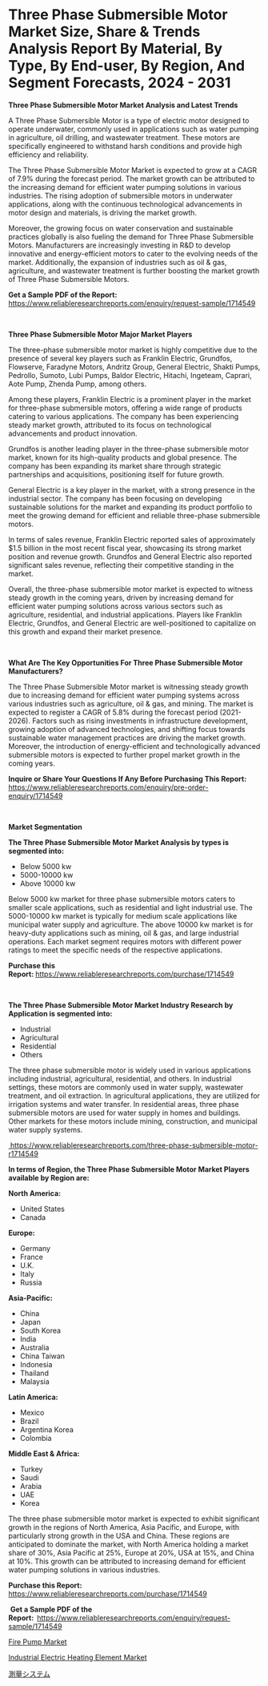 <p><h1>Three Phase Submersible Motor Market Size, Share & Trends Analysis Report By Material, By Type, By End-user, By Region, And Segment Forecasts, 2024 - 2031</h1></p><p><strong>Three Phase Submersible Motor Market Analysis and Latest Trends</strong></p>
<p><p>A Three Phase Submersible Motor is a type of electric motor designed to operate underwater, commonly used in applications such as water pumping in agriculture, oil drilling, and wastewater treatment. These motors are specifically engineered to withstand harsh conditions and provide high efficiency and reliability.</p><p>The Three Phase Submersible Motor Market is expected to grow at a CAGR of 7.9% during the forecast period. The market growth can be attributed to the increasing demand for efficient water pumping solutions in various industries. The rising adoption of submersible motors in underwater applications, along with the continuous technological advancements in motor design and materials, is driving the market growth.</p><p>Moreover, the growing focus on water conservation and sustainable practices globally is also fueling the demand for Three Phase Submersible Motors. Manufacturers are increasingly investing in R&D to develop innovative and energy-efficient motors to cater to the evolving needs of the market. Additionally, the expansion of industries such as oil & gas, agriculture, and wastewater treatment is further boosting the market growth of Three Phase Submersible Motors.</p></p>
<p><strong>Get a Sample PDF of the Report:&nbsp;</strong> <a href="https://www.reliableresearchreports.com/enquiry/request-sample/1714549">https://www.reliableresearchreports.com/enquiry/request-sample/1714549</a></p>
<p>&nbsp;</p>
<p><strong>Three Phase Submersible Motor Major Market Players</strong></p>
<p><p>The three-phase submersible motor market is highly competitive due to the presence of several key players such as Franklin Electric, Grundfos, Flowserve, Faradyne Motors, Andritz Group, General Electric, Shakti Pumps, Pedrollo, Sumoto, Lubi Pumps, Baldor Electric, Hitachi, Ingeteam, Caprari, Aote Pump, Zhenda Pump, among others.</p><p>Among these players, Franklin Electric is a prominent player in the market for three-phase submersible motors, offering a wide range of products catering to various applications. The company has been experiencing steady market growth, attributed to its focus on technological advancements and product innovation.</p><p>Grundfos is another leading player in the three-phase submersible motor market, known for its high-quality products and global presence. The company has been expanding its market share through strategic partnerships and acquisitions, positioning itself for future growth.</p><p>General Electric is a key player in the market, with a strong presence in the industrial sector. The company has been focusing on developing sustainable solutions for the market and expanding its product portfolio to meet the growing demand for efficient and reliable three-phase submersible motors.</p><p>In terms of sales revenue, Franklin Electric reported sales of approximately $1.5 billion in the most recent fiscal year, showcasing its strong market position and revenue growth. Grundfos and General Electric also reported significant sales revenue, reflecting their competitive standing in the market.</p><p>Overall, the three-phase submersible motor market is expected to witness steady growth in the coming years, driven by increasing demand for efficient water pumping solutions across various sectors such as agriculture, residential, and industrial applications. Players like Franklin Electric, Grundfos, and General Electric are well-positioned to capitalize on this growth and expand their market presence.</p></p>
<p>&nbsp;</p>
<p><strong>What Are The Key Opportunities For Three Phase Submersible Motor Manufacturers?</strong></p>
<p><p>The Three Phase Submersible Motor market is witnessing steady growth due to increasing demand for efficient water pumping systems across various industries such as agriculture, oil & gas, and mining. The market is expected to register a CAGR of 5.8% during the forecast period (2021-2026). Factors such as rising investments in infrastructure development, growing adoption of advanced technologies, and shifting focus towards sustainable water management practices are driving the market growth. Moreover, the introduction of energy-efficient and technologically advanced submersible motors is expected to further propel market growth in the coming years.</p></p>
<p><strong>Inquire or Share Your Questions If Any Before Purchasing This Report:</strong> <a href="https://www.reliableresearchreports.com/enquiry/pre-order-enquiry/1714549">https://www.reliableresearchreports.com/enquiry/pre-order-enquiry/1714549</a></p>
<p>&nbsp;</p>
<p><strong>Market Segmentation</strong></p>
<p><strong>The Three Phase Submersible Motor Market Analysis by types is segmented into:</strong></p>
<p><ul><li>Below 5000 kw</li><li>5000-10000 kw</li><li>Above 10000 kw</li></ul></p>
<p><p>Below 5000 kw market for three phase submersible motors caters to smaller scale applications, such as residential and light industrial use. The 5000-10000 kw market is typically for medium scale applications like municipal water supply and agriculture. The above 10000 kw market is for heavy-duty applications such as mining, oil & gas, and large industrial operations. Each market segment requires motors with different power ratings to meet the specific needs of the respective applications.</p></p>
<p><strong>Purchase this Report:&nbsp;</strong><a href="https://www.reliableresearchreports.com/purchase/1714549">https://www.reliableresearchreports.com/purchase/1714549</a></p>
<p>&nbsp;</p>
<p><strong>The Three Phase Submersible Motor Market Industry Research by Application is segmented into:</strong></p>
<p><ul><li>Industrial</li><li>Agricultural</li><li>Residential</li><li>Others</li></ul></p>
<p><p>The three phase submersible motor is widely used in various applications including industrial, agricultural, residential, and others. In industrial settings, these motors are commonly used in water supply, wastewater treatment, and oil extraction. In agricultural applications, they are utilized for irrigation systems and water transfer. In residential areas, three phase submersible motors are used for water supply in homes and buildings. Other markets for these motors include mining, construction, and municipal water supply systems.</p></p>
<p><a href="https://www.reliableresearchreports.com/three-phase-submersible-motor-r1714549">&nbsp;https://www.reliableresearchreports.com/three-phase-submersible-motor-r1714549</a></p>
<p><strong>In terms of Region, the Three Phase Submersible Motor Market Players available by Region are:</strong></p>
<p>
    <p> <strong> North America: </strong>
        <ul>
            <li>United States</li>
            <li>Canada</li>
        </ul>
        </p> 
    <p> <strong> Europe: </strong>
        <ul>
            <li>Germany</li>
            <li>France</li>
            <li>U.K.</li>
            <li>Italy</li>
            <li>Russia</li>
        </ul>
        </p> 
    <p> <strong> Asia-Pacific: </strong>
        <ul>
            <li>China</li>
            <li>Japan</li>
            <li>South Korea</li>
            <li>India</li>
            <li>Australia</li>
            <li>China Taiwan</li>
            <li>Indonesia</li>
            <li>Thailand</li>
            <li>Malaysia</li>
        </ul>
        </p> 
    <p> <strong> Latin America: </strong>
        <ul>
            <li>Mexico</li>
            <li>Brazil</li>
            <li>Argentina Korea</li>
            <li>Colombia</li>
        </ul>
        </p> 
    <p> <strong> Middle East & Africa: </strong>
        <ul>
            <li>Turkey</li>
            <li>Saudi</li>
            <li>Arabia</li>
            <li>UAE</li>
            <li>Korea</li>
        </ul>
    </p>
    </p>
<p><p>The three phase submersible motor market is expected to exhibit significant growth in the regions of North America, Asia Pacific, and Europe, with particularly strong growth in the USA and China. These regions are anticipated to dominate the market, with North America holding a market share of 30%, Asia Pacific at 25%, Europe at 20%, USA at 15%, and China at 10%. This growth can be attributed to increasing demand for efficient water pumping solutions in various industries.</p></p>
<p><strong>Purchase this Report: </strong><a href="https://www.reliableresearchreports.com/purchase/1714549">https://www.reliableresearchreports.com/purchase/1714549</a></p>
<p>&nbsp;<strong>Get a Sample PDF of the Report:&nbsp;&nbsp;</strong><a href="https://www.reliableresearchreports.com/enquiry/request-sample/1714549">https://www.reliableresearchreports.com/enquiry/request-sample/1714549</a></p>
<p><strong></strong></p>
<p><p><a href="https://github.com/mauripalmi/Market-Research-Report-List-4/blob/main/fire-pump-market.md">Fire Pump Market</a></p><p><a href="https://github.com/nicoletavirag/Market-Research-Report-List-4/blob/main/industrial-electric-heating-element-market.md">Industrial Electric Heating Element Market</a></p><p><a href="https://github.com/RandallRunte2023/Market-Research-Report-List-1/blob/main/1833267156814.md">測量システム</a></p></p>